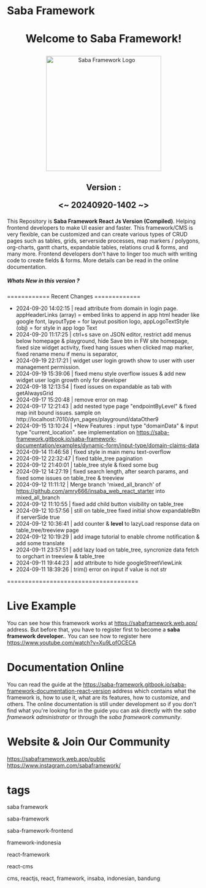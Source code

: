 <h1>Saba Framework</h1>

# <p align="center">Welcome to Saba Framework!</p>

<p align="center"><img src="https://res.cloudinary.com/insaba/image/upload/v1700625287/saba_framework/logo_saba_framework_gqw72y.png" alt="Saba Framework Logo" width="300"></p>

## <p align="center">Version : </p><p align="center"><~ 20240920-1402 ~></p>

This Repository is **Saba Framework React Js Version (Compiled)**. Helping frontend developers to make UI easier and faster. This framework/CMS is very flexible, can be customized and can create various types of CRUD pages such as tables, grids, serverside processes, map markers / polygons, org-charts, gantt charts, expandable tables, relations crud & forms, and many more. Frontend developers don't have to linger too much with writing code to create fields & forms. More details can be read in the online documentation.

##### Whats New in this version ?

============ Recent Changes =============

- 2024-09-20 14:02:15 | read attribute from domain in login page. appHeaderLinks (array) = embed links to append in app html header like google font,  layoutType = for layout position logo,  appLogoTextStyle (obj) = for style in app logo Text
- 2024-09-20 11:17:25 | ctrl+s save on JSON editor,  restrict add menus below homepage & playground, hide Save btn in FW site homepage,  fixed size widget activity, fixed hang issues when clicked map marker,  fixed rename menu if menu is separator,
- 2024-09-19 22:17:21 | widget user login growth show to user with user management permission.
- 2024-09-19 15:39:06 | fixed menu style overflow issues & add new widget user login growth only for developer
- 2024-09-18 12:13:54 | fixed issues on expandable as tab with getAlwaysGrid
- 2024-09-17 15:20:48 | remove error on map
- 2024-09-17 12:21:43 | add nested type page "endpointByLevel" & fixed map init bound issues. sample on  http://localhost:7010/dyn_pages/playground/dataOther9
- 2024-09-15 13:10:24 | +New Features : input type "domainData" & input type "current_location". see implementation on https://saba-framework.gitbook.io/saba-framework-documentation/examples/dynamic-form/input-type/domain-claims-data
- 2024-09-14 11:46:58 | fixed style in main menu text-overflow
- 2024-09-12 22:32:47 | fixed table_tree pagination
- 2024-09-12 21:40:01 | table_tree style & fixed some bug
- 2024-09-12 14:27:19 | fixed search length, after search params, and fixed some issues on table_tree & treeview
- 2024-09-12 11:11:12 | Merge branch 'mixed_all_branch' of https://github.com/amry666/insaba_web_react_starter into mixed_all_branch
- 2024-09-12 11:10:55 | fixed add child button visibility on table_tree
- 2024-09-12 10:57:56 | still on table_tree fixed initial show expandableBtn if serverSide true
- 2024-09-12 10:36:41 | add counter & __level__ to lazyLoad response data on table_tree/treeview page
- 2024-09-12 10:19:29 | add image tutorial to enable chrome notification & add some translate
- 2024-09-11 23:57:51 | add lazy load on table_tree, syncronize data fetch to orgchart in treeview & table_tree
- 2024-09-11 19:44:23 | add attribute to hide googleStreetViewLink
- 2024-09-11 18:39:26 | trim() error on input if value is not str

=====================================

# Live Example

You can see how this framework works at https://sabaframework.web.app/ address. But before that, you have to register first to become a **saba framework developer.**. You can see how to register here https://www.youtube.com/watch?v=Xu9LofOCECA

# Documentation Online

You can read the guide at the https://saba-framework.gitbook.io/saba-framework-documentation-react-version address which contains what the framework is, how to use it, what are its features, how to customize, and others. The online documentation is still under development so if you don't find what you're looking for in the guide you can ask directly with the _saba framework administrator_ or through the _saba framework community_.

# Website & Join Our Community

https://sabaframework.web.app/public
https://www.instagram.com/sabaframework/

# tags

<p>saba framework</p>
<p>saba-framework</p>
<p>saba-framework-frontend</p>
<p>framework-indonesia</p>
<p>react-framework</p>
<p>react-cms</p>
<p>cms, reactjs, react, framework, insaba, indonesian, bandung</p>
